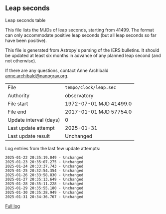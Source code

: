 
## Leap seconds

Leap seconds table

This file lists the MJDs of leap seconds, starting from 41499.
The format can only accommodate positive leap seconds (but all
leap seconds so far have been positive).

This file is generated from Astropy's parsing of the IERS
bulletins. It should be updated at least six months in advance
of any planned leap second (and not otherwise).

If there are any questions, contact Anne Archibald
<anne.archibald@nanograv.org>.

|     |     |
|:--- |:--- |
| File | `tempo/clock/leap.sec` |
| Authority | observatory |
| File start | 1972-07-01 MJD 41499.0 |
| File end | 2017-01-01 MJD 57754.0 |
| Update interval (days) | 0 |
| Last update attempt | 2025-01-31 |
| Last update result | Unchanged |

Log entries from the last few update attempts:
```
2025-01-22 20:35:19.049 - Unchanged
2025-01-23 20:35:07.275 - Unchanged
2025-01-24 20:33:37.743 - Unchanged
2025-01-25 20:32:54.354 - Unchanged
2025-01-26 20:33:58.830 - Unchanged
2025-01-27 20:35:13.649 - Unchanged
2025-01-28 20:35:11.228 - Unchanged
2025-01-29 20:35:55.180 - Unchanged
2025-01-30 20:35:28.949 - Unchanged
2025-01-31 20:34:36.767 - Unchanged
```
[Full log](https://raw.githubusercontent.com/ipta/pulsar-clock-corrections/main/log/tempo/clock/leap.sec.log)
